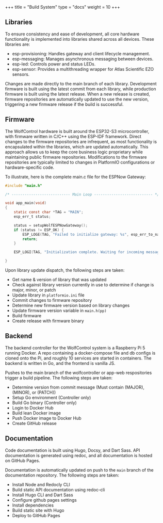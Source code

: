 +++
title = "Build System"
type = "docs"
weight = 10
+++

## Libraries

To ensure consistency and ease of development, all core hardware functionality is implemented into libraries shared across all devices. These libraries are:

- esp-provisioning: Handles gateway and client lifecycle management.
- esp-messaging: Manages asynchronous messaging between devices.
- esp-led: Controls power and status LEDs.
- esp-sensor: Provides a multithreading wrapper for Atlas Scientific EZO sensors.

Changes are made directly to the main branch of each library. Development firmware is built using the latest commit from each library, while production firmware is built using the latest release. When a new release is created, firmware repositories are automatically updated to use the new version, triggering a new firmware release if the build is successful.

## Firmware

The WolfControl hardware is built around the ESP32-S3 microcontroller, with firmware written in C/C++ using the ESP-IDF framework. Direct changes to the firmware repositories are infrequent, as most functionality is encapsulated within the libraries, which are updated automatically. This approach allows us to keep the core business logic proprietary while maintaining public firmware repositories. Modifications to the firmware repositories are typically limited to changes in PlatformIO configurations or hardware-specific code.

To illustrate, here is the complete main.c file for the ESPNow Gateway:

```c
#include "main.h"

/* --------------------------- Main Loop --------------------------- */

void app_main(void)
{
    static const char *TAG = "MAIN";
    esp_err_t status;

    status = setupWolfESPNowGateway();
    if (status != ESP_OK) {
        ESP_LOGE(TAG, "Failed to initialize gateway: %s", esp_err_to_name(status));
        return;
    }

    ESP_LOGI(TAG, "Initialization complete. Waiting for incoming messages...");

}
```

Upon library update dispatch, the following steps are taken:

- Get name & version of library that was updated
- Check against library version currently in use to determine if change is major, minor, or patch
- Update library in `platformio.ini` file
- Commit changes to firmware repository
- Determine new firmware version based on library changes
- Update firmware version variable in `main.h(pp)`
- Build firmware
- Create release with firmware binary

## Backend

The backend controller for the WolfControl system is a Raspberry Pi 5 running Docker. A repo containing a docker-compose file and db configs is cloned onto the Pi, and roughly 10 services are started in containers. The backend is written in Go, and the frontend is vanilla JS.

Pushes to the main branch of the wolfcontroller or app-web respositories trigger a build pipeline. The following steps are taken:

- Determine version from commit message (Must contain (MAJOR), (MINOR), or (PATCH))
- Setup Go environment (Controller only)
- Build Go binary (Controller only)
- Login to Docker Hub
- Build lean Docker image
- Push Docker image to Docker Hub
- Create GitHub release

## Documentation

Code documentation is built using Hugo, Docsy, and Dart Sass. API documentation is generated using redoc, and all documentation is hosted on GitHub Pages.

Documentation is automatically updated on push to the `main` branch of the documentation repository. The following steps are taken:

- Install Node and Redocly CLI
- Build static API documentation using redoc-cli
- Install Hugo CLI and Dart Sass
- Configure github pages settings
- Install dependencies
- Build static site with Hugo
- Deploy to GitHub Pages
